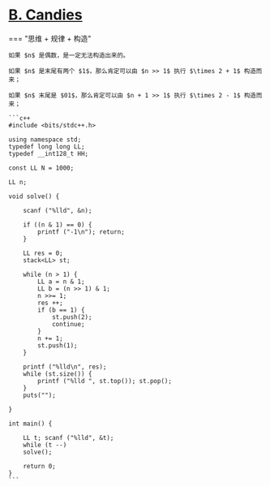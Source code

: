 # [B. Candies](https://codeforc.es/problemset/problem/1810/B)

=== "思维 + 规律 + 构造"

    如果 $n$ 是偶数，是一定无法构造出来的。

    如果 $n$ 是末尾有两个 $1$，那么肯定可以由 $n >> 1$ 执行 $\times 2 + 1$ 构造而来；

    如果 $n$ 末尾是 $01$，那么肯定可以由 $n + 1 >> 1$ 执行 $\times 2 - 1$ 构造而来；

    ```c++
    #include <bits/stdc++.h>

    using namespace std;
    typedef long long LL;
    typedef __int128_t HH;

    const LL N = 1000;

    LL n;

    void solve() {
        
        scanf ("%lld", &n);

        if ((n & 1) == 0) {
            printf ("-1\n"); return;
        }

        LL res = 0;
        stack<LL> st;
        
        while (n > 1) {
            LL a = n & 1;
            LL b = (n >> 1) & 1;
            n >>= 1;
            res ++;
            if (b == 1) {
                st.push(2);
                continue;
            }
            n += 1;
            st.push(1);
        }

        printf ("%lld\n", res);
        while (st.size()) {
            printf ("%lld ", st.top()); st.pop();
        }
        puts("");
        
    }

    int main() {

        LL t; scanf ("%lld", &t);
        while (t --)
        solve();

        return 0;
    }
    ```